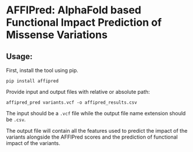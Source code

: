 # AFFIPred: AlphaFold based Functional Impact Prediction of Missense Variations

## Usage:
First, install the tool using pip.
```
pip install affipred
```

Provide input and output files with relative or absolute path:
```
affipred_pred variants.vcf -o affipred_results.csv
```
The input should be a `.vcf` file while the output file name extension should be `.csv`. 

The output file will contain all the features used to predict the impact of the variants alongside the AFFIPred scores and the prediction of functional impact of the variants.